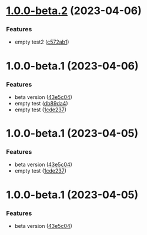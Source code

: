 # [1.0.0-beta.2](https://github.com/jyunhanlin/react-until-interactive/compare/v1.0.0-beta.1...v1.0.0-beta.2) (2023-04-06)


### Features

* empty test2 ([c572ab1](https://github.com/jyunhanlin/react-until-interactive/commit/c572ab1e8849bd0293776b0bb9e4a117fa158725))

# 1.0.0-beta.1 (2023-04-06)


### Features

* beta version ([43e5c04](https://github.com/jyunhanlin/react-until-interactive/commit/43e5c04db88e8043a329633740202ff9602d37b7))
* empty test ([db89da4](https://github.com/jyunhanlin/react-until-interactive/commit/db89da458216b446e00e0dc1c291fa80903ba6e3))
* empty test ([1cde237](https://github.com/jyunhanlin/react-until-interactive/commit/1cde237ac817f72fc8a96dd44d578f2ea3826447))

# 1.0.0-beta.1 (2023-04-05)


### Features

* beta version ([43e5c04](https://github.com/jyunhanlin/react-until-interactive/commit/43e5c04db88e8043a329633740202ff9602d37b7))
* empty test ([1cde237](https://github.com/jyunhanlin/react-until-interactive/commit/1cde237ac817f72fc8a96dd44d578f2ea3826447))

# 1.0.0-beta.1 (2023-04-05)


### Features

* beta version ([43e5c04](https://github.com/jyunhanlin/react-until-interactive/commit/43e5c04db88e8043a329633740202ff9602d37b7))
